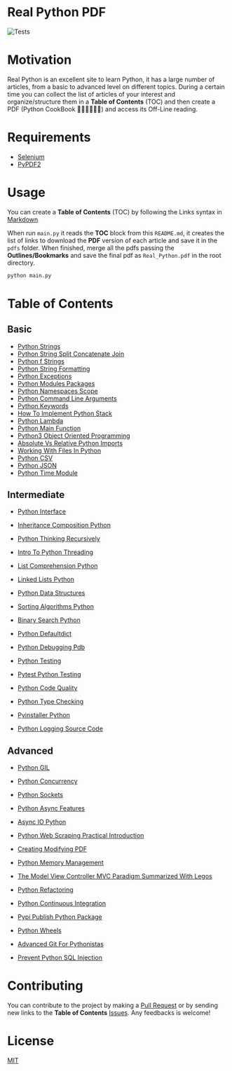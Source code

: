 # Real Python PDF
![Tests](https://github.com/oleksis/real-python-pdf/workflows/Tests/badge.svg)

# Motivation
Real Python is an excellent site to learn Python, it has a large number of articles, 
from a basic to advanced level on different topics. During a certain time you can 
collect the list of articles of your interest and organize/structure them in a 
__Table of Contents__ (TOC) and then create a PDF (Python CookBook 👨🏾‍🍳🧾📖🐍) and 
access its Off-Line reading.

# Requirements
* [Selenium](https://selenium-python.readthedocs.io/installation.html)
* [PyPDF2](https://pythonhosted.org/PyPDF2/)

# Usage
You can create a __Table of Contents__ (TOC) by following the Links syntax in 
[Markdown](https://guides.github.com/features/mastering-markdown/)

When run `main.py` it reads the __TOC__ block from this `README.md`, it creates the 
list of links to download the __PDF__ version of each article and save it in the `pdfs` 
folder. When finished, merge all the pdfs passing the __Outlines/Bookmarks__ and save 
the final pdf as `Real_Python.pdf` in the root directory.

```bash
python main.py
```

# Table of Contents

<!-- toc starts -->

##	Basic

* [Python Strings](https://realpython.com/python-strings/)
* [Python String Split Concatenate Join](https://realpython.com/python-string-split-concatenate-join/)
* [Python f Strings](https://realpython.com/python-f-strings/)
* [Python String Formatting](https://realpython.com/python-string-formatting/)
* [Python Exceptions](https://realpython.com/python-exceptions/)
* [Python Modules Packages](https://realpython.com/python-modules-packages/)
* [Python Namespaces Scope](https://realpython.com/python-namespaces-scope/)
* [Python Command Line Arguments](https://realpython.com/python-command-line-arguments/)
* [Python Keywords](https://realpython.com/python-keywords/)
* [How To Implement Python Stack](https://realpython.com/how-to-implement-python-stack/)
* [Python Lambda](https://realpython.com/python-lambda/)
* [Python Main Function](https://realpython.com/python-main-function/)
* [Python3 Object Oriented Programming](https://realpython.com/python3-object-oriented-programming/)
* [Absolute Vs Relative Python Imports](https://realpython.com/absolute-vs-relative-python-imports/)
* [Working With Files In Python](https://realpython.com/working-with-files-in-python/)
* [Python CSV](https://realpython.com/python-csv/)
* [Python JSON](https://realpython.com/python-json/)
* [Python Time Module](https://realpython.com/python-time-module/)

##	Intermediate

* [Python Interface](https://realpython.com/python-interface/)
* [Inheritance Composition Python](https://realpython.com/inheritance-composition-python/)
* [Python Thinking Recursively](https://realpython.com/python-thinking-recursively/)
* [Intro To Python Threading](https://realpython.com/intro-to-python-threading/)
* [List Comprehension Python](https://realpython.com/list-comprehension-python/)
* [Linked Lists Python](https://realpython.com/linked-lists-python/)
* [Python Data Structures](https://realpython.com/python-data-structures/)
* [Sorting Algorithms Python](https://realpython.com/sorting-algorithms-python/)
* [Binary Search Python](https://realpython.com/binary-search-python/)
* [Python Defaultdict](https://realpython.com/python-defaultdict/)

* [Python Debugging Pdb](https://realpython.com/python-debugging-pdb/)
* [Python Testing](https://realpython.com/python-testing/)
* [Pytest Python Testing](https://realpython.com/pytest-python-testing/)
* [Python Code Quality](https://realpython.com/python-code-quality/)
* [Python Type Checking](https://realpython.com/python-type-checking/)
* [Pyinstaller Python](https://realpython.com/pyinstaller-python/)
* [Python Logging Source Code](https://realpython.com/python-logging-source-code/)

##	Advanced

* [Python GIL](https://realpython.com/python-gil/)
* [Python Concurrency](https://realpython.com/python-concurrency/)
* [Python Sockets](https://realpython.com/python-sockets/)
* [Python Async Features](https://realpython.com/python-async-features/)
* [Async IO Python](https://realpython.com/async-io-python/)
* [Python Web Scraping Practical Introduction](https://realpython.com/python-web-scraping-practical-introduction/)

* [Creating Modifying PDF](https://realpython.com/creating-modifying-pdf/)
* [Python Memory Management](https://realpython.com/python-memory-management/)
* [The Model View Controller MVC Paradigm Summarized With Legos](https://realpython.com/the-model-view-controller-mvc-paradigm-summarized-with-legos/)
* [Python Refactoring](https://realpython.com/python-refactoring/)
* [Python Continuous Integration](https://realpython.com/python-continuous-integration/)
* [Pypi Publish Python Package](https://realpython.com/pypi-publish-python-package/)
* [Python Wheels](https://realpython.com/python-wheels/)
* [Advanced Git For Pythonistas](https://realpython.com/advanced-git-for-pythonistas/)
* [Prevent Python SQL Injection](https://realpython.com/prevent-python-sql-injection/)

<!-- toc ends -->

# Contributing
You can contribute to the project by making a [Pull Request](https://github.com/oleksis/real-python-pdf/pulls) 
or by sending new links to the __Table of Contents__ [Issues](https://github.com/oleksis/real-python-pdf/issues). Any feedbacks is welcome!

# License
[MIT](LICENSE)
